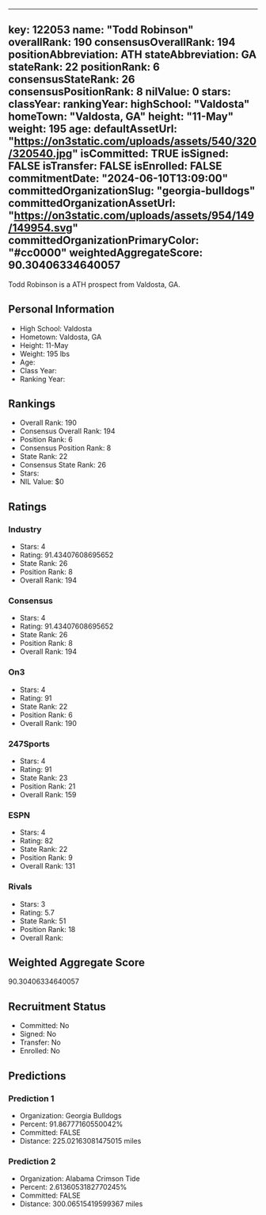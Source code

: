 ---
  key: 122053
  name: "Todd Robinson"
  overallRank: 190
  consensusOverallRank: 194
  positionAbbreviation: ATH
  stateAbbreviation: GA
  stateRank: 22
  positionRank: 6
  consensusStateRank: 26
  consensusPositionRank: 8
  nilValue: 0
  stars: 
  classYear: 
  rankingYear: 
  highSchool: "Valdosta"
  homeTown: "Valdosta, GA"
  height: "11-May"
  weight: 195
  age: 
  defaultAssetUrl: "https://on3static.com/uploads/assets/540/320/320540.jpg"
  isCommitted: TRUE
  isSigned: FALSE
  isTransfer: FALSE
  isEnrolled: FALSE
  commitmentDate: "2024-06-10T13:09:00"
  committedOrganizationSlug: "georgia-bulldogs"
  committedOrganizationAssetUrl: "https://on3static.com/uploads/assets/954/149/149954.svg"
  committedOrganizationPrimaryColor: "#cc0000"
  weightedAggregateScore: 90.30406334640057
  ---
  
  Todd Robinson is a ATH prospect from Valdosta, GA.
  
  ## Personal Information
  - High School: Valdosta
  - Hometown: Valdosta, GA
  - Height: 11-May
  - Weight: 195 lbs
  - Age: 
  - Class Year: 
  - Ranking Year: 
  
  ## Rankings
  - Overall Rank: 190
  - Consensus Overall Rank: 194
  - Position Rank: 6
  - Consensus Position Rank: 8
  - State Rank: 22
  - Consensus State Rank: 26
  - Stars: 
  - NIL Value: $0
  
  ## Ratings
  
  ### Industry
  - Stars: 4
  - Rating: 91.43407608695652
  - State Rank: 26
  - Position Rank: 8
  - Overall Rank: 194
  
  ### Consensus
  - Stars: 4
  - Rating: 91.43407608695652
  - State Rank: 26
  - Position Rank: 8
  - Overall Rank: 194
  
  ### On3
  - Stars: 4
  - Rating: 91
  - State Rank: 22
  - Position Rank: 6
  - Overall Rank: 190
  
  ### 247Sports
  - Stars: 4
  - Rating: 91
  - State Rank: 23
  - Position Rank: 21
  - Overall Rank: 159
  
  ### ESPN
  - Stars: 4
  - Rating: 82
  - State Rank: 22
  - Position Rank: 9
  - Overall Rank: 131
  
  ### Rivals
  - Stars: 3
  - Rating: 5.7
  - State Rank: 51
  - Position Rank: 18
  - Overall Rank: 
  
  ## Weighted Aggregate Score
  90.30406334640057
  
  ## Recruitment Status
  - Committed: No
  - Signed: No
  - Transfer: No
  - Enrolled: No
  
  
  
  ## Predictions
  
  ### Prediction 1
  - Organization: Georgia Bulldogs
  - Percent: 91.86777160550042%
  - Committed: FALSE
  - Distance: 225.02163081475015 miles
  
  ### Prediction 2
  - Organization: Alabama Crimson Tide
  - Percent: 2.6136053182770245%
  - Committed: FALSE
  - Distance: 300.06515419599367 miles
  